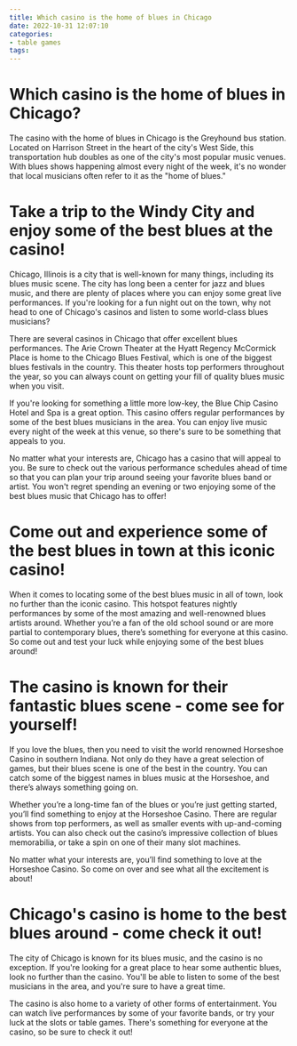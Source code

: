 ```yaml
---
title: Which casino is the home of blues in Chicago
date: 2022-10-31 12:07:10
categories:
- table games
tags:
---
```



#  Which casino is the home of blues in Chicago?

The casino with the home of blues in Chicago is the Greyhound bus station. Located on Harrison Street in the heart of the city's West Side, this transportation hub doubles as one of the city's most popular music venues. With blues shows happening almost every night of the week, it's no wonder that local musicians often refer to it as the "home of blues."

#  Take a trip to the Windy City and enjoy some of the best blues at the casino!

Chicago, Illinois is a city that is well-known for many things, including its blues music scene. The city has long been a center for jazz and blues music, and there are plenty of places where you can enjoy some great live performances. If you're looking for a fun night out on the town, why not head to one of Chicago's casinos and listen to some world-class blues musicians?

There are several casinos in Chicago that offer excellent blues performances. The Arie Crown Theater at the Hyatt Regency McCormick Place is home to the Chicago Blues Festival, which is one of the biggest blues festivals in the country. This theater hosts top performers throughout the year, so you can always count on getting your fill of quality blues music when you visit.

If you're looking for something a little more low-key, the Blue Chip Casino Hotel and Spa is a great option. This casino offers regular performances by some of the best blues musicians in the area. You can enjoy live music every night of the week at this venue, so there's sure to be something that appeals to you.

No matter what your interests are, Chicago has a casino that will appeal to you. Be sure to check out the various performance schedules ahead of time so that you can plan your trip around seeing your favorite blues band or artist. You won't regret spending an evening or two enjoying some of the best blues music that Chicago has to offer!

#  Come out and experience some of the best blues in town at this iconic casino!

When it comes to locating some of the best blues music in all of town, look no further than the iconic casino. This hotspot features nightly performances by some of the most amazing and well-renowned blues artists around. Whether you’re a fan of the old school sound or are more partial to contemporary blues, there’s something for everyone at this casino. So come out and test your luck while enjoying some of the best blues around!

#  The casino is known for their fantastic blues scene - come see for yourself!

If you love the blues, then you need to visit the world renowned Horseshoe Casino in southern Indiana. Not only do they have a great selection of games, but their blues scene is one of the best in the country. You can catch some of the biggest names in blues music at the Horseshoe, and there’s always something going on.

Whether you’re a long-time fan of the blues or you’re just getting started, you’ll find something to enjoy at the Horseshoe Casino. There are regular shows from top performers, as well as smaller events with up-and-coming artists. You can also check out the casino’s impressive collection of blues memorabilia, or take a spin on one of their many slot machines.

No matter what your interests are, you’ll find something to love at the Horseshoe Casino. So come on over and see what all the excitement is about!

#  Chicago's casino is home to the best blues around - come check it out!

The city of Chicago is known for its blues music, and the casino is no exception. If you're looking for a great place to hear some authentic blues, look no further than the casino. You'll be able to listen to some of the best musicians in the area, and you're sure to have a great time.

The casino is also home to a variety of other forms of entertainment. You can watch live performances by some of your favorite bands, or try your luck at the slots or table games. There's something for everyone at the casino, so be sure to check it out!
